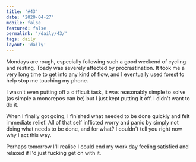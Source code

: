 ```yaml
---
title: '#43'
date: '2020-04-27'
mobile: false
featured: false
permalink: '/daily/43/'
tags: daily
layout: 'daily'
---
```


Mondays are rough, especially following such a good weekend of cycling and resting. Toady was severely affected by procrastination. It took me a very long time to get into any kind of flow, and I eventually used [forest](https://www.forestapp.cc/) to help stop me touching my phone.

I wasn't even putting off a difficult task, it was reasonably simple to solve (as simple a monorepos can be) but I just kept putting it off. I didn't want to do it.

When I finally got going, I finished what needed to be done quickly and felt immediate relief. All of that self inflicted worry and panic by simply not doing what needs to be done, and for what? I couldn't tell you right now why I act this way.

Perhaps tomorrow I'll realise I could end my work day feeling satisfied and relaxed if I'd just fucking get on with it.
